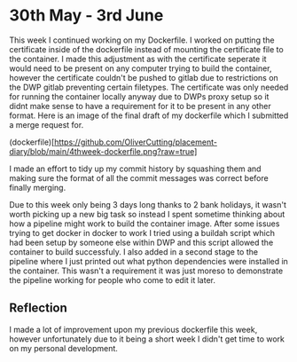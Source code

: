 # 30th May - 3rd June

This week I continued working on my Dockerfile. I worked on putting the certificate inside of the dockerfile instead of mounting the certificate file to the container. I made this adjustment as with the certificate seperate it would need to be present on any computer trying to build the container, however the certificate couldn't be pushed to gitlab due to restrictions on the DWP gitlab preventing certain filetypes. The certificate was only needed for running the container locally anyway due to DWPs proxy setup so it didnt make sense to have a requirement for it to be present in any other format. Here is an image of the final draft of my dockerfile which I submitted a merge request for.

(dockerfile)[https://github.com/OliverCutting/placement-diary/blob/main/4thweek-dockerfile.png?raw=true]

I made an effort to tidy up my commit history by squashing them and making sure the format of all the commit messages was correct before finally merging.

Due to this week only being 3 days long thanks to 2 bank holidays, it wasn't worth picking up a new big task so instead I spent sometime thinking about how a pipeline might work to build the container image. After some issues trying to get docker in docker to work I tried using a buildah script which had been setup by someone else within DWP and this script allowed the container to build successfuly. I also added in a second stage to the pipeline where I just printed out what python dependencies were installed in the container. This wasn't a requirement it was just moreso to demonstrate the pipeline working for people who come to edit it later.

## Reflection

I made a lot of improvement upon my previous dockerfile this week, however unfortunately due to it being a short week I didn't get time to work on my personal development.
